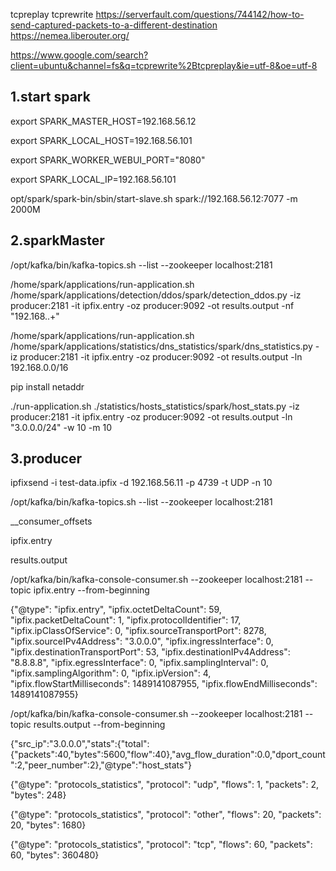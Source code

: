 tcpreplay tcprewrite
https://serverfault.com/questions/744142/how-to-send-captured-packets-to-a-different-destination
https://nemea.liberouter.org/

https://www.google.com/search?client=ubuntu&channel=fs&q=tcprewrite%2Btcpreplay&ie=utf-8&oe=utf-8

1.start spark
---------------------
export SPARK_MASTER_HOST=192.168.56.12

export SPARK_LOCAL_HOST=192.168.56.101

export SPARK_WORKER_WEBUI_PORT="8080"

export SPARK_LOCAL_IP=192.168.56.101

opt/spark/spark-bin/sbin/start-slave.sh spark://192.168.56.12:7077 -m 2000M

2.sparkMaster
-------------------------
/opt/kafka/bin/kafka-topics.sh --list --zookeeper localhost:2181

/home/spark/applications/run-application.sh /home/spark/applications/detection/ddos/spark/detection_ddos.py -iz producer:2181 -it ipfix.entry -oz producer:9092 -ot results.output -nf "192\.168\..+"

/home/spark/applications/run-application.sh /home/spark/applications/statistics/dns_statistics/spark/dns_statistics.py -iz producer:2181 -it ipfix.entry -oz producer:9092 -ot results.output -ln 192.168.0.0/16

pip install netaddr

./run-application.sh ./statistics/hosts_statistics/spark/host_stats.py -iz producer:2181 -it ipfix.entry -oz producer:9092 -ot results.output -ln "3.0.0.0/24" -w 10 -m 10

3.producer
---------------------
ipfixsend -i test-data.ipfix -d 192.168.56.11 -p 4739 -t UDP -n 10

/opt/kafka/bin/kafka-topics.sh --list --zookeeper localhost:2181

__consumer_offsets

ipfix.entry

results.output


/opt/kafka/bin/kafka-console-consumer.sh --zookeeper localhost:2181 --topic ipfix.entry --from-beginning

{"@type": "ipfix.entry", "ipfix.octetDeltaCount": 59, "ipfix.packetDeltaCount": 1, "ipfix.protocolIdentifier": 17, "ipfix.ipClassOfService": 0, "ipfix.sourceTransportPort": 8278, "ipfix.sourceIPv4Address": "3.0.0.0", "ipfix.ingressInterface": 0, "ipfix.destinationTransportPort": 53, "ipfix.destinationIPv4Address": "8.8.8.8", "ipfix.egressInterface": 0, "ipfix.samplingInterval": 0, "ipfix.samplingAlgorithm": 0, "ipfix.ipVersion": 4, "ipfix.flowStartMilliseconds": 1489141087955, "ipfix.flowEndMilliseconds": 1489141087955}


/opt/kafka/bin/kafka-console-consumer.sh --zookeeper localhost:2181 --topic results.output --from-beginning

{"src_ip":"3.0.0.0","stats":{"total":{"packets":40,"bytes":5600,"flow":40},"avg_flow_duration":0.0,"dport_count":2,"peer_number":2},"@type":"host_stats"}

{"@type": "protocols_statistics", "protocol": "udp", "flows": 1, "packets": 2, "bytes": 248}

{"@type": "protocols_statistics", "protocol": "other", "flows": 20, "packets": 20, "bytes": 1680}

{"@type": "protocols_statistics", "protocol": "tcp", "flows": 60, "packets": 60, "bytes": 360480}




